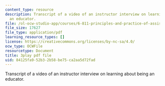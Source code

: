 ```yaml
---
content_type: resource
description: Transcript of a video of an instructor interview on learning about being
  an educator.
file: /ol-ocw-studio-app/courses/6-811-principles-and-practice-of-assistive-technology-fall-2014/84125fa952b32b58be75ca2aa5d72fad_EmwHY7Ibu9k.pdf
file_size: 17627
file_type: application/pdf
learning_resource_types: []
license: https://creativecommons.org/licenses/by-nc-sa/4.0/
ocw_type: OCWFile
resourcetype: Document
title: 3play pdf file
uid: 84125fa9-52b3-2b58-be75-ca2aa5d72fad
---
```

Transcript of a video of an instructor interview on learning about being an educator.